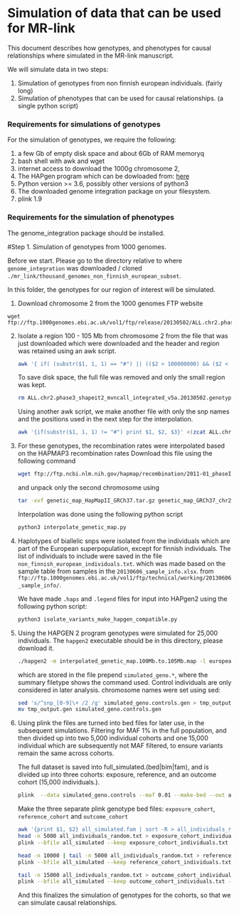 # Simulation of data that can be used for MR-link

This document describes how genotypes, and phenotypes for causal relationships where simulated in the MR-link manuscript.

We will simulate data in two steps:

1. Simulation of genotypes from non finnish european individuals. (fairly long)
2. Simulation of phenotypes that can be used for causal relationships. (a single python script)

### Requirements for simulations of genotypes

For the simulation of genotypes, we require the following: 
1. a few Gb of empty disk space and about 6Gb of RAM memoryq
2. bash shell with awk and wget
3. internet access to download the 1000g chromosome 2, 
4. The HAPgen program which can be dowloaded from: [here](mathgen.stats.ox.ac.uk/genetics_software/hapgen/hapgen2.html)
5. Python version  >= 3.6, possibly other versions of python3
6. The downloaded genome integration package on your filesystem.
7. plink 1.9

### Requirements for the simulation of phenotypes

The genome_integration package should be installed.

#Step 1. Simulation of genotypes from 1000 genomes.

Before we start. Please go to the directory relative to where `genome_integration` was downloaded / cloned 
`./mr_link/thousand_genomes_non_finnish_european_subset`.

In this folder, the genotypes for our region of interest will be simulated.

1. Download chromosome 2 from the 1000 genomes FTP website 
```
wget ftp://ftp.1000genomes.ebi.ac.uk/vol1/ftp/release/20130502/ALL.chr2.phase3_shapeit2_mvncall_integrated_v5a.20130502.genotypes.vcf.gz
```

2. Isolate a region 100 - 105 Mb from chromosome 2 from the file that was just downloaded
    which were downloaded and the header and region was retained 
    using an awk script.
    ```bash
    awk '{ if( (substr($1, 1, 1) == "#") || (($2 > 100000000) && ($2 < 105000000))) print $0 }' <(zcat ALL.chr2.phase3_shapeit2_mvncall_integrated_v5a.20130502.genotypes.vcf.gz) | gzip -c > ALL.chr2.phase3.100.to.105.Mb.1000g.vcf.gz
    ```
    To save disk space, the full file was removed and only the small region was kept. 
    ```bash
    rm ALL.chr2.phase3_shapeit2_mvncall_integrated_v5a.20130502.genotypes.vcf.gz
    ```
    Using another awk script, we make another file with only the snp names and the positions used in the next step for the interpolation.
    ```bash
    awk '{if(substr($1, 1, 1) != "#") print $1, $2, $3}' <(zcat ALL.chr2.phase3.100.to.105.Mb.1000g.vcf.gz) > genetic_variants_in_region.txt 
    ```

3. For these genotypes, the recombination rates were interpolated based on the HAPMAP3 recombination rates
    Download this file using the following command
    
    ```bash
    wget ftp://ftp.ncbi.nlm.nih.gov/hapmap/recombination/2011-01_phaseII_B37/genetic_map_HapMapII_GRCh37.tar.gz
    ```
    and unpack only the second chromosome using
    ```bash
    tar -xvf genetic_map_HapMapII_GRCh37.tar.gz genetic_map_GRCh37_chr2.txt
    ```
    
    Interpolation was done using the following python script 
    ```bash 
    python3 interpolate_genetic_map.py
    ```
    

4. Haplotypes of biallelic snps were isolated from the individuals which are part of the European superpopulation, 
    except for finnish individuals. The list of individuals to include were saved in the file `non_finnish_european_individuals.txt`.
    which was made based on the sample table from samples in the `20130606_sample_info.xlsx`.
    from `ftp://ftp.1000genomes.ebi.ac.uk/vol1/ftp/technical/working/20130606_sample_info/`. 
    
    We have made `.haps` and `.legend` files for input into HAPgen2 using the following python script:
    ```bash
    python3 isolate_variants_make_hapgen_compatible.py
    ```
 
5. Using the HAPGEN 2 program genotypes were simulated for 25,000 individuals. 
    The `hapgen2` executable should be in this directory, please download it.
    
    ```bash
    ./hapgen2 -m interpolated_genetic_map.100Mb.to.105Mb.map -l europeans_1000g_chr2_100_to_105_Mb.legend -h europeans_1000g_chr2_100_to_105_Mb.hap -o simulated_geno -int 100000000 105000000 -n 25000 0 -dl 100202391 0 0.1 0.2
    ```
    
    which are stored in the file prepend
    `simulated_geno.*`, where the summary filetype shows the command used. 
    Control individuals are only considered in later analysis. chromosome names were set using sed:
    ```bash
    sed 's/^snp_[0-9]\+ /2 /g' simulated_geno.controls.gen > tmp_output.gen
    mv tmp_output.gen simulated_geno.controls.gen
    ```
    

6. Using plink the files are turned into bed files for later use, in the subsequent simulations. 
    Filtering for MAF 1%  in the full population, and then divided up into two 5,000 individual cohorts and one 15,000 individual 
    which are subsequently not MAF filtered, to ensure variants remain the same across cohorts.
   
    The full dataset is saved into full_simulated.(bed|bim|fam), and is divided up into three cohorts:
    exposure, reference, and an outcome cohort (15,000 individuals.).
    
    ```bash
    plink  --data simulated_geno.controls --maf 0.01 --make-bed --out all_simulated 
    ```
    
    Make the three separate plink genotype bed files: `exposure_cohort`, `reference_cohort` and `outcome_cohort`
    ```bash
    awk '{print $1, $2} all_simulated.fam | sort -R > all_individuals_random.txt'
    head -n 5000 all_individuals_random.txt > exposure_cohort_individuals.txt
    plink --bfile all_simulated --keep exposure_cohort_individuals.txt --make-bed --out exposure_cohort   
 
    head -n 10000 | tail -n 5000 all_individuals_random.txt > reference_cohort_individuals.txt
    plink --bfile all_simulated --keep reference_cohort_individuals.txt --make-bed --out reference_cohort
    
    tail -n 15000 all_indivduals_random.txt > outcome_cohort_individuals.txt
    plink --bfile all_simulated --keep outcome_cohort_individuals.txt --make-bed --out outcome_cohort
    ```
    
    And this finalizes the simulation of genotypes for the cohorts, so that we can simulate causal relationships.



